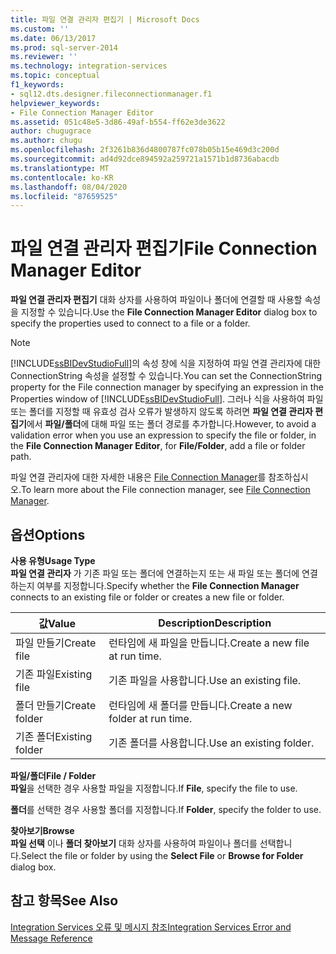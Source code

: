 ```yaml
---
title: 파일 연결 관리자 편집기 | Microsoft Docs
ms.custom: ''
ms.date: 06/13/2017
ms.prod: sql-server-2014
ms.reviewer: ''
ms.technology: integration-services
ms.topic: conceptual
f1_keywords:
- sql12.dts.designer.fileconnectionmanager.f1
helpviewer_keywords:
- File Connection Manager Editor
ms.assetid: 051c48e5-3d86-49af-b554-ff62e3de3622
author: chugugrace
ms.author: chugu
ms.openlocfilehash: 2f3261b836d4800787fc078b05b15e469d3c200d
ms.sourcegitcommit: ad4d92dce894592a259721a1571b1d8736abacdb
ms.translationtype: MT
ms.contentlocale: ko-KR
ms.lasthandoff: 08/04/2020
ms.locfileid: "87659525"
---
```

# <a name="file-connection-manager-editor"></a><span data-ttu-id="c60aa-102">파일 연결 관리자 편집기</span><span class="sxs-lookup"><span data-stu-id="c60aa-102">File Connection Manager Editor</span></span>
  <span data-ttu-id="c60aa-103">**파일 연결 관리자 편집기** 대화 상자를 사용하여 파일이나 폴더에 연결할 때 사용할 속성을 지정할 수 있습니다.</span><span class="sxs-lookup"><span data-stu-id="c60aa-103">Use the **File Connection Manager Editor** dialog box to specify the properties used to connect to a file or a folder.</span></span>  
  
> [!NOTE]  
>  <span data-ttu-id="c60aa-104">[!INCLUDE[ssBIDevStudioFull](../includes/ssbidevstudiofull-md.md)]의 속성 창에 식을 지정하여 파일 연결 관리자에 대한 ConnectionString 속성을 설정할 수 있습니다.</span><span class="sxs-lookup"><span data-stu-id="c60aa-104">You can set the ConnectionString property for the File connection manager by specifying an expression in the Properties window of [!INCLUDE[ssBIDevStudioFull](../includes/ssbidevstudiofull-md.md)].</span></span> <span data-ttu-id="c60aa-105">그러나 식을 사용하여 파일 또는 폴더를 지정할 때 유효성 검사 오류가 발생하지 않도록 하려면 **파일 연결 관리자 편집기**에서 **파일/폴더**에 대해 파일 또는 폴더 경로를 추가합니다.</span><span class="sxs-lookup"><span data-stu-id="c60aa-105">However, to avoid a validation error when you use an expression to specify the file or folder, in the **File Connection Manager Editor**, for **File/Folder**, add a file or folder path.</span></span>  
  
 <span data-ttu-id="c60aa-106">파일 연결 관리자에 대한 자세한 내용은 [File Connection Manager](connection-manager/file-connection-manager.md)를 참조하십시오.</span><span class="sxs-lookup"><span data-stu-id="c60aa-106">To learn more about the File connection manager, see [File Connection Manager](connection-manager/file-connection-manager.md).</span></span>  
  
## <a name="options"></a><span data-ttu-id="c60aa-107">옵션</span><span class="sxs-lookup"><span data-stu-id="c60aa-107">Options</span></span>  
 <span data-ttu-id="c60aa-108">**사용 유형**</span><span class="sxs-lookup"><span data-stu-id="c60aa-108">**Usage Type**</span></span>  
 <span data-ttu-id="c60aa-109">**파일 연결 관리자** 가 기존 파일 또는 폴더에 연결하는지 또는 새 파일 또는 폴더에 연결하는지 여부를 지정합니다.</span><span class="sxs-lookup"><span data-stu-id="c60aa-109">Specify whether the **File Connection Manager** connects to an existing file or folder or creates a new file or folder.</span></span>  
  
|<span data-ttu-id="c60aa-110">값</span><span class="sxs-lookup"><span data-stu-id="c60aa-110">Value</span></span>|<span data-ttu-id="c60aa-111">Description</span><span class="sxs-lookup"><span data-stu-id="c60aa-111">Description</span></span>|  
|-----------|-----------------|  
|<span data-ttu-id="c60aa-112">파일 만들기</span><span class="sxs-lookup"><span data-stu-id="c60aa-112">Create file</span></span>|<span data-ttu-id="c60aa-113">런타임에 새 파일을 만듭니다.</span><span class="sxs-lookup"><span data-stu-id="c60aa-113">Create a new file at run time.</span></span>|  
|<span data-ttu-id="c60aa-114">기존 파일</span><span class="sxs-lookup"><span data-stu-id="c60aa-114">Existing file</span></span>|<span data-ttu-id="c60aa-115">기존 파일을 사용합니다.</span><span class="sxs-lookup"><span data-stu-id="c60aa-115">Use an existing file.</span></span>|  
|<span data-ttu-id="c60aa-116">폴더 만들기</span><span class="sxs-lookup"><span data-stu-id="c60aa-116">Create folder</span></span>|<span data-ttu-id="c60aa-117">런타임에 새 폴더를 만듭니다.</span><span class="sxs-lookup"><span data-stu-id="c60aa-117">Create a new folder at run time.</span></span>|  
|<span data-ttu-id="c60aa-118">기존 폴더</span><span class="sxs-lookup"><span data-stu-id="c60aa-118">Existing folder</span></span>|<span data-ttu-id="c60aa-119">기존 폴더를 사용합니다.</span><span class="sxs-lookup"><span data-stu-id="c60aa-119">Use an existing folder.</span></span>|  
  
 <span data-ttu-id="c60aa-120">**파일/폴더**</span><span class="sxs-lookup"><span data-stu-id="c60aa-120">**File / Folder**</span></span>  
 <span data-ttu-id="c60aa-121">**파일**을 선택한 경우 사용할 파일을 지정합니다.</span><span class="sxs-lookup"><span data-stu-id="c60aa-121">If **File**, specify the file to use.</span></span>  
  
 <span data-ttu-id="c60aa-122">**폴더**를 선택한 경우 사용할 폴더를 지정합니다.</span><span class="sxs-lookup"><span data-stu-id="c60aa-122">If **Folder**, specify the folder to use.</span></span>  
  
 <span data-ttu-id="c60aa-123">**찾아보기**</span><span class="sxs-lookup"><span data-stu-id="c60aa-123">**Browse**</span></span>  
 <span data-ttu-id="c60aa-124">**파일 선택** 이나 **폴더 찾아보기** 대화 상자를 사용하여 파일이나 폴더를 선택합니다.</span><span class="sxs-lookup"><span data-stu-id="c60aa-124">Select the file or folder by using the **Select File** or **Browse for Folder** dialog box.</span></span>  
  
## <a name="see-also"></a><span data-ttu-id="c60aa-125">참고 항목</span><span class="sxs-lookup"><span data-stu-id="c60aa-125">See Also</span></span>  
 [<span data-ttu-id="c60aa-126">Integration Services 오류 및 메시지 참조</span><span class="sxs-lookup"><span data-stu-id="c60aa-126">Integration Services Error and Message Reference</span></span>](../../2014/integration-services/integration-services-error-and-message-reference.md)  
  
  
